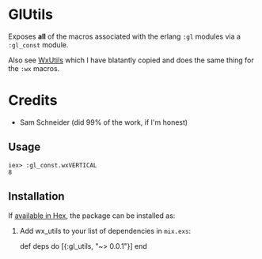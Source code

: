 # GlUtils

Exposes **all** of the macros associated with the erlang `:gl` modules via a
`:gl_const` module.

Also see [WxUtils](https://github.com/sschneider1207/wx_utils) which I have
blatantly copied and does the same thing for the `:wx` macros.

# Credits

- Sam Schneider (did 99% of the work, if I'm honest)

## Usage

    iex> :gl_const.wxVERTICAL
    8

## Installation

If [available in Hex](https://hex.pm/docs/publish), the package can be installed as:

  1. Add wx_utils to your list of dependencies in `mix.exs`:

        def deps do
          [{:gl_utils, "~> 0.0.1"}]
        end
